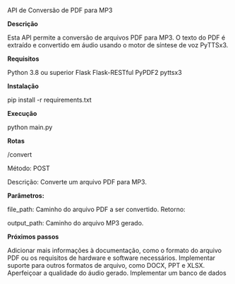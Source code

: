 API de Conversão de PDF para MP3

**Descrição**

Esta API permite a conversão de arquivos PDF para MP3. O texto do PDF é extraído e convertido em áudio usando o motor de síntese de voz PyTTSx3.

**Requisitos**

Python 3.8 ou superior Flask Flask-RESTful PyPDF2 pyttsx3

**Instalação**

pip install -r requirements.txt

**Execução**

python main.py

**Rotas**

/convert

Método: POST

Descrição: Converte um arquivo PDF para MP3.

**Parâmetros:**

file_path: Caminho do arquivo PDF a ser convertido. Retorno:

output_path: Caminho do arquivo MP3 gerado.

**Próximos passos**

Adicionar mais informações à documentação, como o formato do arquivo PDF ou os requisitos de hardware e software necessários.
Implementar suporte para outros formatos de arquivo, como DOCX, PPT e XLSX.
Aperfeiçoar a qualidade do áudio gerado.
Implementar um banco de dados
